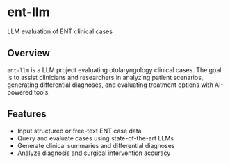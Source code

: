# ent-llm

LLM evaluation of ENT clinical cases

## Overview

`ent-llm` is a LLM project evaluating otolaryngology clinical cases. The goal is to assist clinicians and researchers in analyzing patient scenarios, generating differential diagnoses, and evaluating treatment options with AI-powered tools.

## Features

- Input structured or free-text ENT case data
- Query and evaluate cases using state-of-the-art LLMs
- Generate clinical summaries and differential diagnoses
- Analyze diagnosis and surgical intervention accuracy
